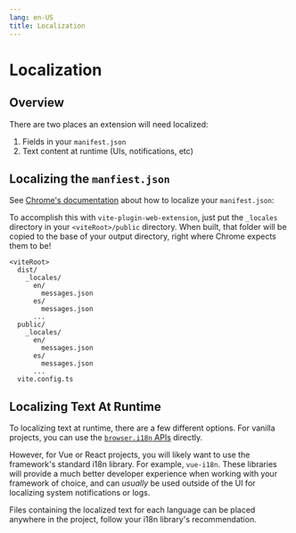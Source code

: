 ```yaml
---
lang: en-US
title: Localization
---
```


# Localization

## Overview

There are two places an extension will need localized:

1. Fields in your `manifest.json`
2. Text content at runtime (UIs, notifications, etc)

## Localizing the `manfiest.json`

See [Chrome's documentation](https://developer.chrome.com/docs/extensions/reference/i18n/) about how to localize your `manifest.json`:

To accomplish this with `vite-plugin-web-extension`, just put the `_locales` directory in your `<viteRoot>/public` directory. When built, that folder will be copied to the base of your output directory, right where Chrome expects them to be!

```
<viteRoot>
  dist/
    _locales/
      en/
        messages.json
      es/
        messages.json
      ...
  public/
    _locales/
      en/
        messages.json
      es/
        messages.json
      ...
  vite.config.ts
```

## Localizing Text At Runtime

To localizing text at runtime, there are a few different options. For vanilla projects, you can use the [`browser.i18n` APIs](https://developer.chrome.com/docs/extensions/reference/i18n/) directly.

However, for Vue or React projects, you will likely want to use the framework's standard i18n library. For example, `vue-i18n`. These libraries will provide a much better developer experience when working with your framework of choice, and can _usually_ be used outside of the UI for localizing system notifications or logs.

Files containing the localized text for each language can be placed anywhere in the project, follow your i18n library's recommendation.
